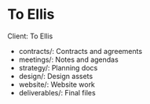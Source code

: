 # To Ellis
Client: To Ellis
- contracts/: Contracts and agreements
- meetings/: Notes and agendas
- strategy/: Planning docs
- design/: Design assets
- website/: Website work
- deliverables/: Final files
